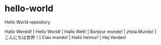 # hello-world
Hello World repository

Hallo Wereld! | Hello World! | 	Hallo Welt! | Bonjour monde! | ¡Hola Mundo! | こんにちは世界！| Ciao mondo! | Halló heimur! | Hej Verden!
